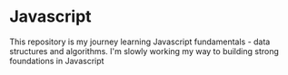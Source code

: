 # Javascript
 This repository is my journey learning Javascript fundamentals - data structures and algorithms.  I'm slowly working my way to building strong foundations in Javascript
